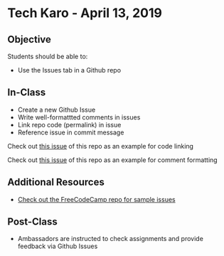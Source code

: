 # Tech Karo - April 13, 2019

## Objective
Students should be able to:
- Use the Issues tab in a Github repo

## In-Class
- Create a new Github Issue
- Write well-formattted comments in issues
- Link repo code (permalink) in issue
- Reference issue in commit message

Check out [this issue](https://github.com/sarahsga/tk19-class-resources/issues/1) of this repo as an example for code linking

Check out [this issue](https://github.com/sarahsga/tk19-class-resources/issues/2) of this repo as an example for comment formatting

## Additional Resources
- [Check out the FreeCodeCamp repo for sample issues](https://github.com/freeCodeCamp/freeCodeCamp)

## Post-Class
- Ambassadors are instructed to check assignments and provide feedback via Github Issues
